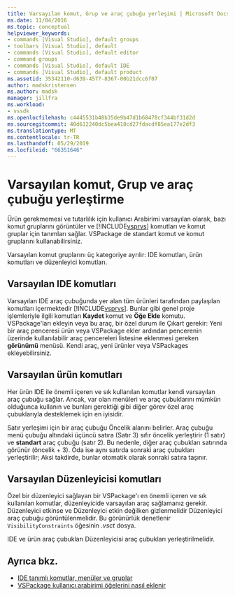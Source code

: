 ```yaml
---
title: Varsayılan komut, Grup ve araç çubuğu yerleşimi | Microsoft Docs
ms.date: 11/04/2016
ms.topic: conceptual
helpviewer_keywords:
- commands [Visual Studio], default groups
- toolbars [Visual Studio], default
- commands [Visual Studio], default editor
- command groups
- commands [Visual Studio], default IDE
- commands [Visual Studio], default product
ms.assetid: 35342110-d639-4577-8367-00b21dcc6f07
author: madskristensen
ms.author: madsk
manager: jillfra
ms.workload:
- vssdk
ms.openlocfilehash: c4445531b48b35de9b47d1b68478cf344bf31d2d
ms.sourcegitcommit: 40d612240dc5bea418cd27fdacdf85ea177e2df3
ms.translationtype: MT
ms.contentlocale: tr-TR
ms.lasthandoff: 05/29/2019
ms.locfileid: "66351646"
---
```

# <a name="default-command-group-and-toolbar-placement"></a>Varsayılan komut, Grup ve araç çubuğu yerleştirme
Ürün gerekmemesi ve tutarlılık için kullanıcı Arabirimi varsayılan olarak, bazı komut gruplarını görüntüler ve [!INCLUDE[vsprvs](../../code-quality/includes/vsprvs_md.md)] komutları ve komut gruplar için tanımları sağlar. VSPackage de standart komut ve komut gruplarını kullanabilirsiniz.

 Varsayılan komut gruplarını üç kategoriye ayrılır: IDE komutları, ürün komutları ve düzenleyici komutları.

## <a name="default-ide-commands"></a>Varsayılan IDE komutları
 Varsayılan IDE araç çubuğunda yer alan tüm ürünleri tarafından paylaşılan komutları içermektedir [!INCLUDE[vsprvs](../../code-quality/includes/vsprvs_md.md)]. Bunlar gibi genel proje işlemleriyle ilgili komutları **Kaydet** komut ve **Öğe Ekle** komutu. VSPackage'ları ekleyin veya bu araç, bir özel durum ile Çıkart gerekir: Yeni bir araç penceresi ürün veya VSPackage ekler ardından pencerenin üzerinde kullanılabilir araç pencereleri listesine eklenmesi gereken **görünümü** menüsü. Kendi araç, yeni ürünler veya VSPackages ekleyebilirsiniz.

## <a name="default-product-commands"></a>Varsayılan ürün komutları
 Her ürün IDE ile önemli içeren ve sık kullanılan komutlar kendi varsayılan araç çubuğu sağlar. Ancak, var olan menüleri ve araç çubuklarını mümkün olduğunca kullanın ve bunları gerektiği gibi diğer görev özel araç çubuklarıyla desteklemek için en iyisidir.

 Satır yerleşimi için bir araç çubuğu Öncelik alanını belirler. Araç çubuğu menü çubuğu altındaki üçüncü satıra (Satır 3) sıfır öncelik yerleştirir (1 satır) ve **standart** araç çubuğu (satır 2). Bu nedenle, diğer araç çubukları satırında görünür (öncelik + 3). Oda ise aynı satırda sonraki araç çubukları yerleştirilir; Aksi takdirde, bunlar otomatik olarak sonraki satıra taşınır.

## <a name="default-editor-commands"></a>Varsayılan Düzenleyicisi komutları
 Özel bir düzenleyici sağlayan bir VSPackage'ı en önemli içeren ve sık kullanılan komutlar, düzenleyicide varsayılan araç sağlamanız gerekir. Düzenleyici etkinse ve Düzenleyici etkin değilken gizlenmelidir Düzenleyici araç çubuğu görüntülenmelidir. Bu görünürlük denetlenir `VisibilityConstraints` öğesinin *.vsct* dosya.

 IDE ve ürün araç çubukları Düzenleyicisi araç çubukları yerleştirilmelidir.

## <a name="see-also"></a>Ayrıca bkz.
- [IDE tanımlı komutlar, menüler ve gruplar](../../extensibility/internals/ide-defined-commands-menus-and-groups.md)
- [VSPackage kullanıcı arabirimi öğelerini nasıl eklenir](../../extensibility/internals/how-vspackages-add-user-interface-elements.md)